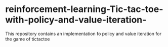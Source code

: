 # reinforcement-learning-Tic-tac-toe-with-policy-and-value-iteration-

This repository contains an implementation fo policy and value iteration for the game of tictactoe
